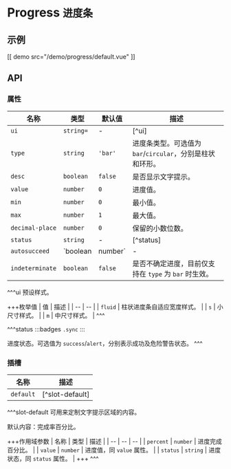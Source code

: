 # Progress <small>进度条</small>

## 示例

[[ demo src="/demo/progress/default.vue" ]]

## API

### 属性

| 名称 | 类型 | 默认值 | 描述 |
| -- | -- | -- | -- |
| `ui` | `string=` | - | [^ui] |
| `type` | `string` | `'bar'` | 进度条类型。可选值为 `bar`/`circular`，分别是柱状和环形。 |
| `desc` | `boolean` | `false` | 是否显示文字提示。 |
| `value` | `number` | `0` | 进度值。 |
| `min` | `number` | `0` | 最小值。 |
| `max` | `number` | `1` | 最大值。 |
| `decimal-place` | `number` | `0` | 保留的小数位数。 |
| `status` | `string` | - | [^status] |
| `autosucceed` | `boolean|number` | - | 是否在进度值到达最大时自动进入 `success` 状态。`true` 表示直接进入成功状态，如果是 `number` 类型则表示在到达最大值后切换为成功状态前等待的毫秒数。 |
| `indeterminate` | `boolean` | `false` | 是否不确定进度，目前仅支持在 `type` 为 `bar` 时生效。 |


^^^ui
预设样式。

+++枚举值
| 值 | 描述 |
| -- | -- |
| `fluid` | 柱状进度条自适应宽度样式。 |
| `s` | 小尺寸样式。 |
| `m` | 中尺寸样式。 |
^^^

^^^status
:::badges
`.sync`
:::

进度状态。可选值为 `success`/`alert`，分别表示成功及危险警告状态。
^^^

### 插槽

| 名称 | 描述 |
| -- | -- |
| `default` | [^slot-default] |

^^^slot-default
可用来定制文字提示区域的内容。

默认内容：完成率百分比。

+++作用域参数
| 名称 | 类型 | 描述 |
| -- | -- | -- |
| `percent` | `number` | 进度完成百分比。 |
| `value` | `number` | 进度值，同 `value` 属性。 |
| `status` | `string` | 进度状态，同 `status` 属性。 |
+++
^^^
